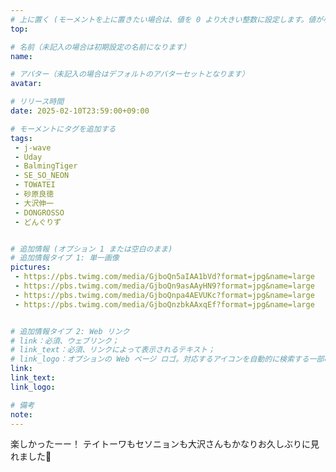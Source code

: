 ```yaml
---
# 上に置く (モーメントを上に置きたい場合は、値を 0 より大きい整数に設定します。値が小さいほど前が高くなります。たとえば、1 はモーメントを上に置きます)
top: 

# 名前（未記入の場合は初期設定の名前になります）
name:

# アバター（未記入の場合はデフォルトのアバターセットとなります）
avatar:

# リリース時間
date: 2025-02-10T23:59:00+09:00

# モーメントにタグを追加する
tags:
 - j-wave
 - Uday
 - BalmingTiger
 - SE_SO_NEON
 - TOWATEI
 - 砂原良徳
 - 大沢伸一
 - DONGROSSO
 - どんぐりず


# 追加情報 (オプション 1 または空白のまま)
# 追加情報タイプ 1: 単一画像
pictures:
 - https://pbs.twimg.com/media/GjboQn5aIAA1bVd?format=jpg&name=large
 - https://pbs.twimg.com/media/GjboQn9asAAyHN9?format=jpg&name=large
 - https://pbs.twimg.com/media/GjboQnpa4AEVUKc?format=jpg&name=large
 - https://pbs.twimg.com/media/GjboQnzbkAAxqEf?format=jpg&name=large


# 追加情報タイプ 2: Web リンク
# link：必須、ウェブリンク；
# link_text：必須、リンクによって表示されるテキスト；
# link_logo：オプションの Web ページ ロゴ。対応するアイコンを自動的に検索する一部の Web サイトをサポートするようになりました。自分でアイコンを追加する必要はありません
link:
link_text:
link_logo:

# 備考
note:
---
```


<!-- 以下にテキストを書き始めます -->
楽しかったーー！
テイトーワもセソニョンも大沢さんもかなりお久しぶりに見れました🥹